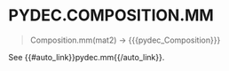 # PYDEC.COMPOSITION.MM
> Composition.mm(mat2) →  {{{pydec_Composition}}}

See {{#auto_link}}pydec.mm{{/auto_link}}.